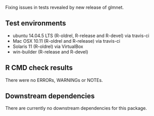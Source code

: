 Fixing issues in tests revealed by new release of glmnet.

## Test environments
* ubuntu 14.04.5 LTS (R-oldrel, R-release and R-devel) via travis-ci
* Mac OSX 10.11 (R-oldrel and R-release) via travis-ci
* Solaris 11 (R-oldrel) via VirtualBox
* win-builder (R-release and R-devel)

## R CMD check results
There were no ERRORs, WARNINGs or NOTEs.

## Downstream dependencies
There are currently no downstream dependencies for this package.
